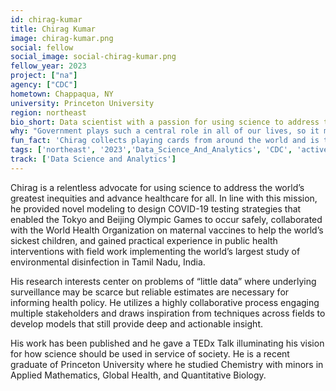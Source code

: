 ```yaml
---
id: chirag-kumar
title: Chirag Kumar
image: chirag-kumar.png
social: fellow
social_image: social-chirag-kumar.png
fellow_year: 2023
project: ["na"]
agency: ["CDC"]
hometown: Chappaqua, NY
university: Princeton University
region: northeast
bio_short: Data scientist with a passion for using science to address the world’s greatest inequities
why: "Government plays such a central role in all of our lives, so it must work for all people. I am drawn to USDC because it presents an opportunity to simultaneously learn from deep technical and policy expertise of government leaders while working on critical and impactful problems and government programs. I am excited to begin my career by ensuring that technology is advancing the lives of all Americans!"
fun_fact: 'Chirag collects playing cards from around the world and is trying to complete a set of cards from every national park in the US! He also loves card games (bridge!), so please feel free to knock on his door (or ring a virtual doorbell) for a card game session!'
tags: ['northeast', '2023','Data_Science_And_Analytics', 'CDC', 'active']
track: ['Data Science and Analytics']
---
```


Chirag is a relentless advocate for using science to address the world’s greatest inequities and advance healthcare for all. In line with this mission, he provided novel modeling to design COVID-19 testing strategies that enabled the Tokyo and Beijing Olympic Games to occur safely, collaborated with the World Health Organization on maternal vaccines to help the world’s sickest children, and gained practical experience in public health interventions with field work implementing the world’s largest study of environmental disinfection in Tamil Nadu, India. 

His research interests center on problems of “little data” where underlying surveillance may be scarce but reliable estimates are necessary for informing health policy. He utilizes a highly collaborative process engaging multiple stakeholders and draws inspiration from techniques across fields to develop models that still provide deep and actionable insight.

His work has been published and he gave a TEDx Talk illuminating his vision for how science should be used in service of society. He is a recent graduate of Princeton University where he studied Chemistry with minors in Applied Mathematics, Global Health, and Quantitative Biology.
